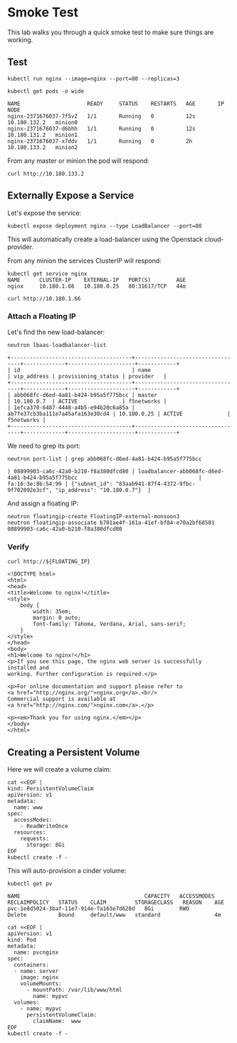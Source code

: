 # Smoke Test

This lab walks you through a quick smoke test to make sure things are working.

## Test

```
kubectl run nginx --image=nginx --port=80 --replicas=3
```

```
kubectl get pods -o wide
```
```
NAME                     READY     STATUS    RESTARTS   AGE       IP             NODE
nginx-2371676037-7f5v2   1/1       Running   0          12s       10.180.132.2   minion0
nginx-2371676037-d6bhh   1/1       Running   0          12s       10.180.131.2   minion1
nginx-2371676037-x7ddv   1/1       Running   0          2h        10.180.133.2   minion2
```


From any master or minion the pod will respond:
```
curl http://10.180.133.2
```

## Externally Expose a Service 

Let's expose the service:

```
kubectl expose deployment nginx --type LoadBalancer --port=80 
```

This will automatically create a load-balancer using the Openstack
cloud-provider.

From any minion the services ClusterIP will respond:
```
kubectl get service nginx
NAME      CLUSTER-IP    EXTERNAL-IP   PORT(S)        AGE
nginx     10.180.1.66   10.180.0.25   80:31617/TCP   44m

curl http://10.180.1.66
```

### Attach a Floating IP

Let's find the new load-balancer:

```
neutron lbaas-loadbalancer-list
```

```
+--------------------------------------+----------------------------------+-------------+---------------------+------------+
| id                                   | name                             | vip_address | provisioning_status | provider   |
+--------------------------------------+----------------------------------+-------------+---------------------+------------+
| abb068fc-d6ed-4a81-b424-b95a5f775bcc | master                           | 10.180.0.7  | ACTIVE              | f5networks |
| 1efca370-6487-4448-a4b5-e94b20c6a85a | ab7fe37cb3ba111e7a45afa163e30cd4 | 10.180.0.25 | ACTIVE              | f5networks |
+--------------------------------------+----------------------------------+-------------+---------------------+------------+
```

We need to grep its port:
```
neutron port-list | grep abb068fc-d6ed-4a81-b424-b95a5f775bcc
```

```
| 08899903-ca6c-42a0-b210-f8a380dfcd80 | loadbalancer-abb068fc-d6ed-4a81-b424-b95a5f775bcc                                      | fa:16:3e:8b:54:99 | {"subnet_id": "83aab941-87f4-4372-9fbc-9f702092e3cf", "ip_address": "10.180.0.7"}  |
```

And assign a floating IP:

```
neutron floatingip-create FloatingIP-external-monsoon3
neutron floatingip-associate b701ae4f-161a-41ef-bf84-e70a2bf68581 08899903-ca6c-42a0-b210-f8a380dfcd80
````

### Verify

```
curl http://${FLOATING_IP}
```

```
<!DOCTYPE html>
<html>
<head>
<title>Welcome to nginx!</title>
<style>
    body {
        width: 35em;
        margin: 0 auto;
        font-family: Tahoma, Verdana, Arial, sans-serif;
    }
</style>
</head>
<body>
<h1>Welcome to nginx!</h1>
<p>If you see this page, the nginx web server is successfully installed and
working. Further configuration is required.</p>

<p>For online documentation and support please refer to
<a href="http://nginx.org/">nginx.org</a>.<br/>
Commercial support is available at
<a href="http://nginx.com/">nginx.com</a>.</p>

<p><em>Thank you for using nginx.</em></p>
</body>
</html>
```

## Creating a Persistent Volume

Here we will create a volume claim:

```
cat <<EOF |
kind: PersistentVolumeClaim
apiVersion: v1
metadata:
  name: www 
spec:
  accessModes:
    - ReadWriteOnce
  resources:
    requests:
      storage: 8Gi
EOF
kubectl create -f -
```

This will auto-provision a cinder volume:

```
kubectl get pv
```
```
NAME                                       CAPACITY   ACCESSMODES   RECLAIMPOLICY   STATUS    CLAIM         STORAGECLASS   REASON    AGE
pvc-1e8d5024-3baf-11e7-914e-fa163e7d628d   8Gi        RWO           Delete          Bound     default/www   standard                 4m
```

```
cat <<EOF |
apiVersion: v1
kind: Pod 
metadata:
  name: pvcnginx
spec:
  containers:
  - name: server
    image: nginx
    volumeMounts:
      - mountPath: /var/lib/www/html
        name: mypvc
  volumes:
    - name: mypvc
      persistentVolumeClaim:
        claimName:  www 
EOF
kubectl create -f -
```

